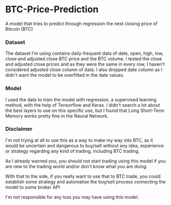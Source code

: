 # BTC-Price-Prediction
A model that tries to predict through regression the next closing price of Bitcoin (BTC)

### Dataset

The dataset I'm using contains daily-frequent data of date, open, high, low, close and adjusted close BTC price and the BTC volume. 
I tested the close and adjusted close prices and as they were the same in every row, I haven't considered adjusted close column of data.
I also dropped date column as I didn't want the model to be overfitted in the date values.

### Model

I used the data to train the model with regression, a supervised learning method, with the help of Tensorflow and Keras.
I didn't search a lot about the best layers to use on this specific use, but I found that Long Short-Term Memory works pretty fine in the Neural Network.

### Disclaimer

I'm not trying at all to use this as a way to make my way into BTC, as it would be uncertain and dangerous to buy/sell without any idea, experience or strategy regarding any kind of trading, including BTC trading.

As I already warned you, you should not start trading using this model if you are new to the trading world and/or don't know what you are doing.

With that to the side, if you really want to use that to BTC trade, you could establish some strategy and automatise the buy/sell process connecting the model to some broker API

I'm not responsible for any loss you may have using this model.